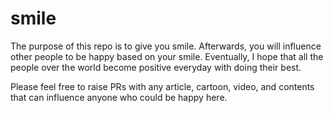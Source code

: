 # smile
The purpose of this repo is to give you smile. Afterwards, you will influence other people to be happy based on your smile. Eventually, I hope that all the people over the world become positive everyday with doing their best.

Please feel free to raise PRs with any article, cartoon, video, and contents that can influence anyone who could be happy here.
